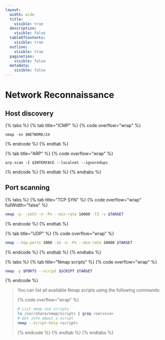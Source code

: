 ```yaml
---
layout:
  width: wide
  title:
    visible: true
  description:
    visible: false
  tableOfContents:
    visible: true
  outline:
    visible: true
  pagination:
    visible: false
  metadata:
    visible: false
---
```


# Network Reconnaissance

## Host discovery

{% tabs %}
{% tab title="ICMP" %}
{% code overflow="wrap" %}
```shell
nmap -sn $NETWORK/24
```
{% endcode %}
{% endtab %}

{% tab title="ARP" %}
{% code overflow="wrap" %}
```shell
arp-scan -I $INTERFACE --localnet --ignoredups
```
{% endcode %}
{% endtab %}
{% endtabs %}

## Port scanning

{% tabs %}
{% tab title="TCP SYN" %}
{% code overflow="wrap" fullWidth="false" %}
```sh
nmap -p- -sSCV -n -Pn --min-rate 10000 -T3 -v $TARGET
```
{% endcode %}
{% endtab %}

{% tab title="UDP" %}
{% code overflow="wrap" %}
```sh
nmap --top-ports 1000 -sU -n -Pn --min-rate 10000 $TARGET
```
{% endcode %}
{% endtab %}
{% endtabs %}

{% tabs %}
{% tab title="Nmap scripts" %}
{% code overflow="wrap" %}
```sh
nmap -p $PORTS --script $SCRIPT $TARGET
```
{% endcode %}

> You can list all available Nmap scripts using the following commands:
>
> {% code overflow="wrap" %}
> ```sh
> # List nmap nse scripts
> ls /usr/share/nmap/scripts | grep <service>
> # Get info about a script
> nmap --script-help <script>
> ```
> {% endcode %}
{% endtab %}
{% endtabs %}
